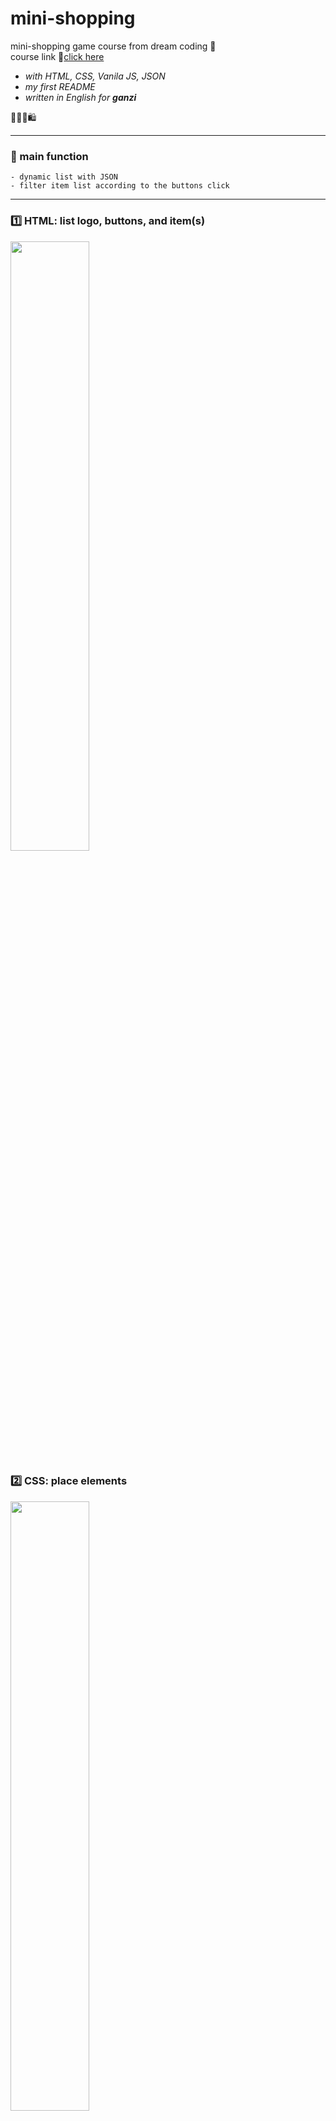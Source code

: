 # mini-shopping 
mini-shopping game course from dream coding 📃  
course link 🔗[click here](https://academy.dream-coding.com/courses/mini-shopping) 

+ *with HTML, CSS, Vanila JS, JSON*   
+ *my first README*   
+ *written in English for **ganzi***

👕👖👗🛍

---

### 📌 main function
```
- dynamic list with JSON
- filter item list according to the buttons click
```
---

### 1️⃣ HTML: list logo, buttons, and item(s)
<img width="50%" height="50%" src="https://user-images.githubusercontent.com/90179774/156214097-c3d959a0-084f-4b19-bd07-3be2294370cd.PNG"/>


### 2️⃣ CSS: place elements 
<img width="50%" height="50%" src="https://user-images.githubusercontent.com/90179774/156213557-e964cd33-6e92-46b1-be7d-4e1f64e20fe2.PNG"/> 


### 3️⃣ (RESULT) JSON + Vanila JS: add dynamic item list and button click event
<img width="50%" height="50%" src="https://user-images.githubusercontent.com/90179774/156213680-8471c506-77a5-4cde-ae7e-91ca0415b5a5.gif"/>

---

**I used all images and ideas [dream-ellie](https://github.com/dream-ellie) provided**

